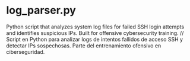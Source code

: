# log_parser.py
Python script that analyzes system log files for failed SSH login attempts and identifies suspicious IPs. Built for offensive cybersecurity training. // Script en Python para analizar logs de intentos fallidos de acceso SSH y detectar IPs sospechosas. Parte del entrenamiento ofensivo en ciberseguridad.
